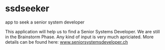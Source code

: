 ssdseeker
=========

app to seek a senior system developer

This application will help us to find a Senior Systems Developer. 
We are still in the Brainstorm Phase. Any kind of input is very much apriciated.
More details can be found here: www.seniorsystemsdeveloper.ch